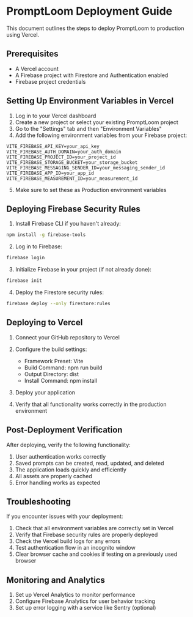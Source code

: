 # PromptLoom Deployment Guide

This document outlines the steps to deploy PromptLoom to production using Vercel.

## Prerequisites

- A Vercel account
- A Firebase project with Firestore and Authentication enabled
- Firebase project credentials

## Setting Up Environment Variables in Vercel

1. Log in to your Vercel dashboard
2. Create a new project or select your existing PromptLoom project
3. Go to the "Settings" tab and then "Environment Variables"
4. Add the following environment variables from your Firebase project:

```
VITE_FIREBASE_API_KEY=your_api_key
VITE_FIREBASE_AUTH_DOMAIN=your_auth_domain
VITE_FIREBASE_PROJECT_ID=your_project_id
VITE_FIREBASE_STORAGE_BUCKET=your_storage_bucket
VITE_FIREBASE_MESSAGING_SENDER_ID=your_messaging_sender_id
VITE_FIREBASE_APP_ID=your_app_id
VITE_FIREBASE_MEASUREMENT_ID=your_measurement_id
```

5. Make sure to set these as Production environment variables

## Deploying Firebase Security Rules

1. Install Firebase CLI if you haven't already:
```bash
npm install -g firebase-tools
```

2. Log in to Firebase:
```bash
firebase login
```

3. Initialize Firebase in your project (if not already done):
```bash
firebase init
```

4. Deploy the Firestore security rules:
```bash
firebase deploy --only firestore:rules
```

## Deploying to Vercel

1. Connect your GitHub repository to Vercel
2. Configure the build settings:
   - Framework Preset: Vite
   - Build Command: npm run build
   - Output Directory: dist
   - Install Command: npm install

3. Deploy your application
4. Verify that all functionality works correctly in the production environment

## Post-Deployment Verification

After deploying, verify the following functionality:

1. User authentication works correctly
2. Saved prompts can be created, read, updated, and deleted
3. The application loads quickly and efficiently
4. All assets are properly cached
5. Error handling works as expected

## Troubleshooting

If you encounter issues with your deployment:

1. Check that all environment variables are correctly set in Vercel
2. Verify that Firebase security rules are properly deployed
3. Check the Vercel build logs for any errors
4. Test authentication flow in an incognito window
5. Clear browser cache and cookies if testing on a previously used browser

## Monitoring and Analytics

1. Set up Vercel Analytics to monitor performance
2. Configure Firebase Analytics for user behavior tracking
3. Set up error logging with a service like Sentry (optional)